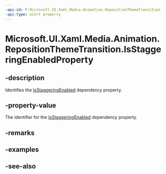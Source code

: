 ```yaml
---
-api-id: P:Microsoft.UI.Xaml.Media.Animation.RepositionThemeTransition.IsStaggeringEnabledProperty
-api-type: winrt property
---
```


<!-- Property syntax
public Windows.UI.Xaml.DependencyProperty IsStaggeringEnabledProperty { get; }
-->

# Microsoft.UI.Xaml.Media.Animation.RepositionThemeTransition.IsStaggeringEnabledProperty

## -description
Identifies the [IsStaggeringEnabled](repositionthemetransition_isstaggeringenabled.md) dependency property.

## -property-value
The identifier for the [IsStaggeringEnabled](repositionthemetransition_isstaggeringenabled.md) dependency property.

## -remarks

## -examples

## -see-also
